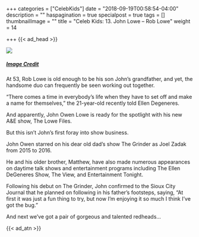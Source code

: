 +++
categories = ["CelebKids"]
date = "2018-09-19T00:58:54-04:00"
description = ""
haspagination = true
specialpost = true
tags = []
thumbnailImage = ""
title = "Celeb Kids: 13. John Lowe – Rob Lowe"
weight = 14

+++
{{< ad_head >}}

![](/uploads/lowe.jpg)
##### [_Image Credit_](http://americanupbeat.com/kids-of-famous-parents-where-are-they-now/13/)

At 53, Rob Lowe is old enough to be his son John’s grandfather, and yet, the handsome duo can frequently be seen working out together.

“There comes a time in everybody’s life when they have to set off and make a name for themselves,” the 21-year-old recently told Ellen Degeneres.

And apparently, John Owen Lowe is ready for the spotlight with his new A&E show, The Lowe Files.

But this isn’t John’s first foray into show business.

John Owen starred on his dear old dad’s show The Grinder as Joel Zadak from 2015 to 2016.

He and his older brother, Matthew, have also made numerous appearances on daytime talk shows and entertainment programs including The Ellen DeGeneres Show, The View, and Entertainment Tonight.

Following his debut on The Grinder, John confirmed to the Sioux City Journal that he planned on following in his father’s footsteps, saying, “At first it was just a fun thing to try, but now I’m enjoying it so much I think I’ve got the bug.”

And next we’ve got a pair of gorgeous and talented redheads…

{{< ad_atn >}}